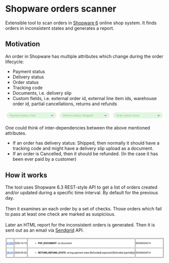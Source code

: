 #  Shopware orders scanner

Extensible tool to scan orders in <a href=https://www.shopware.com/en/products/shopware-6/>Shopware 6</a> online shop system. 
It finds orders in inconsistent states and generates a report.

## Motivation

An order in Shopware has multiple attributes which change during the order lifecycle:
- Payment status
- Delivery status
- Order status
- Tracking code
- Documents, i.e. delivery slip
- Custom fields, i.e. external order id, external line item ids, warehouse order id, partial cancellations, returns and refunds

![order statuses](order-statuses.png)

One could think of inter-dependencies between the above mentioned attributes.

- If an order has delivery status: Shipped, then normally it should have a tracking code and might have a delivery slip upload as a document.
- If an order is Cancelled, then it should be refunded. (In the case it has been ever paid by a customer)

## How it works

The tool uses Shopware 6.3 REST-style API to get a list of orders created and/or updated during a specific time interval. By default for the previous day.
<br>
<br>
Then it examines an each order by a set of checks. Those orders which fail to pass at least one check are marked as suspicious.
<br>
<br>
Later an HTML report for the inconsistent orders is generated. Then it is sent out as an email via <a href=https://sendgrid.com/>Sendgrid</a> API.

![report](report.png)